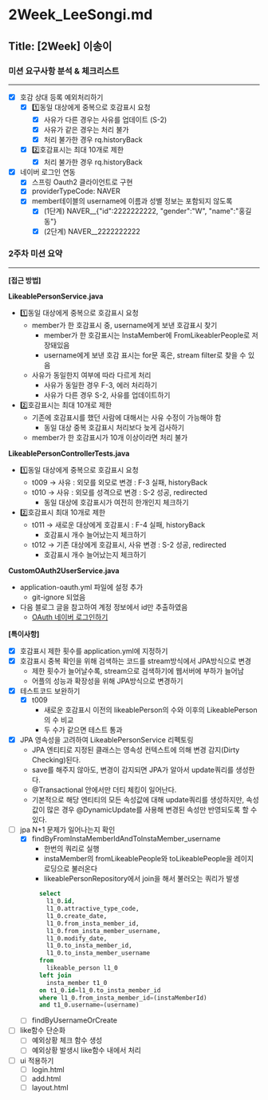 # 2Week_LeeSongi.md

## Title: [2Week] 이송이

### 미션 요구사항 분석 & 체크리스트

---

- [x] 호감 상대 등록 예외처리하기
  - [x] 1️⃣동일 대상에게 중복으로 호감표시 요청
    - [x] 사유가 다른 경우는 사유를 업데이트 (S-2)
    - [x] 사유가 같은 경우는 처리 불가
    - [x] 처리 불가한 경우 rq.historyBack
  - [x] 2️⃣호감표시는 최대 10개로 제한
    - [x] 처리 불가한 경우 rq.historyBack

-[x] 네이버 로그인 연동
  - [x] 스프링 Oauth2 클라이언트로 구현
  - [x] providerTypeCode: NAVER
  - [x] member테이블의 username에 이름과 성별 정보는 포함되지 않도록
    - [x] (1단계) NAVER__{"id":2222222222, "gender":"W", "name":"홍길동"}
    - [x] (2단계) NAVER__2222222222

### 2주차 미션 요약

---

**[접근 방법]**

**LikeablePersonService.java**
- 1️⃣동일 대상에게 중복으로 호감표시 요청
  - member가 한 호감표시 중, username에게 보낸 호감표시 찾기
    - member가 한 호감표시는 InstaMember에 FromLikeablerPeople로 저장돼있음
    - username에게 보낸 호감 표시는 for문 혹은, stream filter로 찾을 수 있음
  - 사유가 동일한지 여부에 따라 다르게 처리
    - 사유가 동일한 경우 F-3, 에러 처리하기
    - 사유가 다른 경우 S-2, 사유를 업데이트하기
- 2️⃣호감표시는 최대 10개로 제한
  - 기존에 호감표시를 했던 사람에 대해서는 사유 수정이 가능해야 함
    - 동일 대상 중복 호감표시 처리보다 늦게 검사하기
  - member가 한 호감표시가 10개 이상이라면 처리 불가

**LikeablePersonControllerTests.java**
- 1️⃣동일 대상에게 중복으로 호감표시 요청
  - t009 -> 사유 : 외모를 외모로 변경 : F-3 실패, historyBack
  - t010 -> 사유 : 외모를 성격으로 변경 : S-2 성공, redirected
    - 동일 대상에 호감표시가 여전히 한개인지 체크하기
- 2️⃣호감표시 최대 10개로 제한
  - t011 -> 새로운 대상에게 호감표시 : F-4 실패, historyBack
    - 호감표시 개수 늘어났는지 체크하기
  - t012 -> 기존 대상에게 호감표시, 사유 변경 : S-2 성공, redirected
    - 호감표시 개수 늘어났는지 체크하기

**CustomOAuth2UserService.java**
- application-oauth.yml 파일에 설정 추가
  - git-ignore 되었음
- 다음 블로그 글을 참고하여 계정 정보에서 id만 추출하였음
  - [OAuth 네이버 로그인하기](https://lotuus.tistory.com/80)


**[특이사항]**
- [x] 호감표시 제한 횟수를 application.yml에 지정하기
- [x] 호감표시 중복 확인을 위해 검색하는 코드를 stream방식에서 JPA방식으로 변경
  - 제한 횟수가 늘어날수록, stream으로 검색하기에 웹서버에 부하가 늘어남
  - 어플의 성능과 확장성을 위해 JPA방식으로 변경하기
- [x] 테스트코드 보완하기
  - [x] t009
    - 새로운 호감표시 이전의 likeablePerson의 수와 이후의 LikeablePerson의 수 비교
    - 두 수가 같으면 테스트 통과
- [x] JPA 영속성을 고려하여 LikeablePersonService 리펙토링
  - JPA 엔티티로 지정된 클래스는 영속성 컨텍스트에 의해 변경 감지(Dirty Checking)된다.
  - save를 해주지 않아도, 변경이 감지되면 JPA가 알아서 update쿼리를 생성한다.
  - @Transactional 안에서만 더티 체킹이 일어난다.
  - 기본적으로 해당 엔티티의 모든 속성값에 대해 update쿼리를 생성하지만, 속성값이 많은 경우 @DynamicUpdate를 사용해 변경된 속성만 반영되도록 할 수 있다.
- [ ] jpa N+1 문제가 일어나는지 확인
  - [x] findByFromInstaMemberIdAndToInstaMember_username
    - 한번의 쿼리로 실행 
    - instaMember의 fromLikeablePeople와 toLikeablePeople을 레이지 로딩으로 불러온다
    - likeablePersonRepository에서 join을 해서 불러오는 쿼리가 발생
    ```sql
      select
        l1_0.id,
        l1_0.attractive_type_code,
        l1_0.create_date,
        l1_0.from_insta_member_id,
        l1_0.from_insta_member_username,
        l1_0.modify_date,
        l1_0.to_insta_member_id,
        l1_0.to_insta_member_username 
      from
        likeable_person l1_0
      left join
        insta_member t1_0
      on t1_0.id=l1_0.to_insta_member_id
      where l1_0.from_insta_member_id=(instaMemberId)
      and t1_0.username=(username) 
    ```
  - [ ] findByUsernameOrCreate
- [ ] like함수 단순화
  - [ ] 예외상황 체크 함수 생성
  - [ ] 예외상황 발생시 like함수 내에서 처리
- [ ] ui 적용하기
  - [ ] login.html
  - [ ] add.html
  - [ ] layout.html